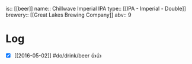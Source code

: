 is:: [[beer]]
name:: Chillwave Imperial IPA
type:: [[IPA - Imperial - Double]]
brewery:: [[Great Lakes Brewing Company]]
abv:: 9

# Log
- [x] [[2016-05-02]] #do/drink/beer 👍👍
